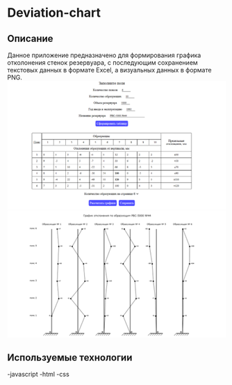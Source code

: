 # Deviation-chart

## Описание
Данное приложение предназначено для формирования графика отколонения стенок резервуара, с последующим сохранением текстовых данных в формате Excel, а визуальных данных в формате PNG.
![Image alt](https://github.com/BlPavel/Deviation-chart/blob/main/%D0%9A%D0%B0%D1%80%D1%82%D0%B8%D0%BD%D0%BA%D0%B01.png)
![Image alt](https://github.com/BlPavel/Deviation-chart/blob/main/%D0%9A%D0%B0%D1%80%D1%82%D0%B8%D0%BD%D0%BA%D0%B02.png)

## Используемые технологии
-javascript
-html
-css
